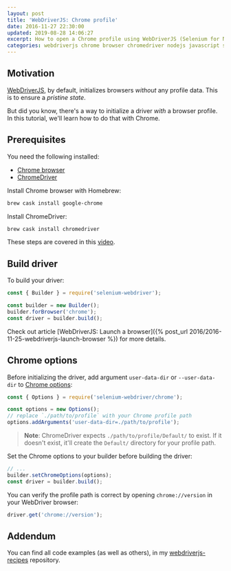 ```yaml
---
layout: post
title: 'WebDriverJS: Chrome profile'
date: 2016-11-27 22:30:00
updated: 2019-08-28 14:06:27
excerpt: How to open a Chrome profile using WebDriverJS (Selenium for Node.js).
categories: webdriverjs chrome browser chromedriver nodejs javascript selenium webdriver
---
```


## Motivation

[WebDriverJS](https://github.com/SeleniumHQ/selenium/wiki/WebDriverJs), by default, initializes browsers _without_ any profile data. This is to ensure a _pristine state_.

But did you know, there's a way to initialize a driver _with_ a browser profile. In this tutorial, we'll learn how to do that with Chrome.

## Prerequisites

You need the following installed:

- [Chrome browser](https://www.google.com/chrome/)
- [ChromeDriver](https://sites.google.com/a/chromium.org/chromedriver/downloads)

Install Chrome browser with Homebrew:

```sh
brew cask install google-chrome
```

Install ChromeDriver:

```sh
brew cask install chromedriver
```

These steps are covered in this [video](https://www.youtube.com/watch?v=5lWOV0rnYRo).

## Build driver

To build your driver:

```js
const { Builder } = require('selenium-webdriver');

const builder = new Builder();
builder.forBrowser('chrome');
const driver = builder.build();
```

Check out article [WebDriverJS: Launch a browser]({% post_url 2016/2016-11-25-webdriverjs-launch-browser %}) for more details.

## Chrome options

Before initializing the driver, add argument `user-data-dir` or `--user-data-dir` to [Chrome options](https://seleniumhq.github.io/selenium/docs/api/javascript/module/selenium-webdriver/chrome_exports_Options.html):

```js
const { Options } = require('selenium-webdriver/chrome');

const options = new Options();
// replace `./path/to/profile` with your Chrome profile path
options.addArguments('user-data-dir=./path/to/profile');
```

> **Note**: ChromeDriver expects `./path/to/profile/Default/` to exist. If it doesn't exist, it'll create the `Default/` directory for your profile path.

Set the Chrome options to your builder before building the driver:

```js
// ...
builder.setChromeOptions(options);
const driver = builder.build();
```

You can verify the profile path is correct by opening `chrome://version` in your WebDriver browser:

```js
driver.get('chrome://version');
```

## Addendum

You can find all code examples (as well as others), in my [webdriverjs-recipes](https://github.com/remarkablemark/webdriverjs-recipes) repository.

